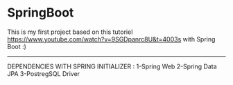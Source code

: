 # SpringBoot
This is my first project based on this tutoriel
https://www.youtube.com/watch?v=9SGDpanrc8U&t=4003s with Spring Boot :)
**************************************************************************
DEPENDENCIES WITH SPRING INITIALIZER : 
1-Spring Web 
2-Spring Data JPA 
3-PostregSQL Driver 

